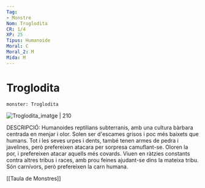 ```yaml
---
Tag:
- Monstre
Nom: Troglodita
CR: 1/4
XP: 25
Tipus: Humanoide
Moral: C
Moral_2: M
Mida: M
---
```

# Troglodita

```statblock
monster: Troglodita
```

![Troglodita_imatge | 210](https://www.aidedd.org/dnd/images/troglodyte.jpg)

DESCRIPCIÓ: 
Humanoides reptilians subterranis, amb una cultura bàrbara centrada en menjar i olor. Solen ser d'escames grisos i poc més baixets que humans. Tot i les seves urpes i dents, també tenen armes de pedra i javelines, però prefereixen atacara per sorpresa camuflant-se. Oloren la por, i prefereixen atacar aquells més covards. Viuen en ràtzies constants contra altres tribus i races, amb prou feines ajudant-se dins la mateixa tribu. Són carnívors, però prefereixen la carn humana.

[[Taula de Monstres]]